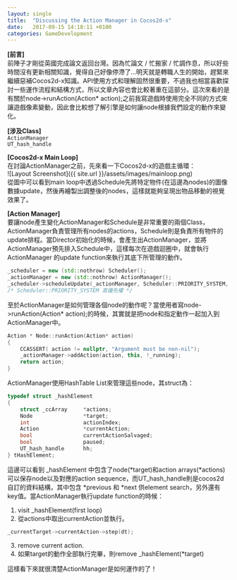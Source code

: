 ```yaml
---
layout: single
title:  "Discussing the Action Manager in Cocos2d-x"
date:   2017-09-15 14:18:11 +0100
categories: GameDevelopment
---
```

**[前言]**  
前陣子才剛從英國完成論文返回台灣。因為忙論文 / 忙搬家 / 忙調作息，所以好些時間沒有更新相關知識，覺得自己好像停滯了...明天就是轉職人生的開始，趕緊來繼續惡補Cocos2d-x知識。API使用方式和理解固然很重要，不過我也相當喜歡探討一些運作流程和結構方式，所以文章內容也會比較著重在這部分。這次來看的是有關於node->runAction(Action* action);之前我寫遊戲時使用完全不同的方式來讓遊戲像素變動，因此會比較想了解引擎是如何讓node根據我們設定的動作來變化。

**[涉及Class]**  
`ActionManager`  
`UT_hash_handle`  

**[Cocos2d-x Main Loop]**  
在討論ActionManager之前，先來看一下Cocos2d-x的遊戲主循環：  
![Layout Screenshot]({{ site.url }}/assets/images/mainloop.png)  
從圖中可以看到main loop中透過Schedule先將特定物件(在這邊為nodes)的圖像數據update，然後再繪製出調整後的nodes，這樣就能夠呈現出物品移動的視覺效果了。  

**[Action Manager]**  
要讓node產生變化ActionManager和Schedule是非常重要的兩個Class，ActionManager負責管理所有nodes的actions，Schedule則是負責所有物件的update排程。當Director初始化的時候，會產生出ActionManager，並將ActionManager預先排入Schedule中，這樣每次在遊戲迴圈中，就會執行ActionManager 的update function來執行其底下所管理的動作。
```c++
_scheduler = new (std::nothrow) Scheduler();
_actionManager = new (std::nothrow) ActionManager();
_scheduler->scheduleUpdate(_actionManager, Scheduler::PRIORITY_SYSTEM, false);
/* Scheduler::PRIORITY_SYSTEM 高優先權 */
```

至於ActionManager是如何管理各個node的動作呢？當使用者寫node->runAction(Action* action);的時候，其實就是把node和指定動作一起加入到ActionManager中。  
```c++
Action * Node::runAction(Action* action)
{
    CCASSERT( action != nullptr, "Argument must be non-nil");
    _actionManager->addAction(action, this, !_running);
    return action;
}
```

ActionManager使用HashTable List來管理這些node，其struct為：  
```c++
typedef struct _hashElement
{
    struct _ccArray     *actions;
    Node                *target;
    int                 actionIndex;
    Action              *currentAction;
    bool                currentActionSalvaged;
    bool                paused;
    UT_hash_handle      hh;
} tHashElement;
```
這邊可以看到 _hashElement 中包含了node(*target)和action arrays(*actions)可以保存node以及對應的action sequence，而UT_hash_handle則是cocos2d自訂的資料結構，其中包含  *previous 和 *next 供element search，另外還有key值。當ActionManager執行update function的時候：  
1. visit _hashElement(first loop)
2. 從actions中取出currentAction並執行。  
```c++
_currentTarget->currentAction->step(dt);
```
3. remove current action.
4. 如果target的動作全部執行完畢，則remove _hashElement(*target)

這樣看下來就很清楚ActionManager是如何運作的了！
